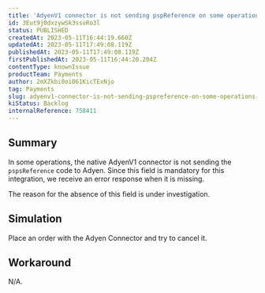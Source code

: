 ```yaml
---
title: 'AdyenV1 connector is not sending pspReference on some operations and thus causing error'
id: 3Eut9j0dxzywSk3ssvRo3l
status: PUBLISHED
createdAt: 2023-05-11T16:44:19.660Z
updatedAt: 2023-05-11T17:49:08.119Z
publishedAt: 2023-05-11T17:49:08.119Z
firstPublishedAt: 2023-05-11T16:44:20.204Z
contentType: knownIssue
productTeam: Payments
author: 2mXZkbi0oi061KicTExNjo
tag: Payments
slug: adyenv1-connector-is-not-sending-pspreference-on-some-operations-and-thus-causing-error
kiStatus: Backlog
internalReference: 758411
---
```


## Summary


In some operations, the native AdyenV1 connector is not sending the `pspsReference` code to Adyen. Since this field is mandatory for this integration, we receive an error response when it is missing.

The reason for the absence of this field is under investigation.


##

## Simulation


Place an order with the Adyen Connector and try to cancel it.


##

## Workaround


N/A.


